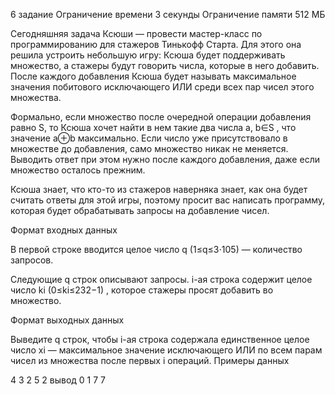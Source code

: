 6 задание
Ограничение времени
3 секунды
Ограничение памяти
512 МБ

Сегодняшняя задача Ксюши — провести мастер-класс по программированию для стажеров Тинькофф Старта.
Для этого она решила устроить небольшую игру: Ксюша будет поддерживать множество, а стажеры будут говорить числа, которые в него добавить. 
После каждого добавления Ксюша будет называть максимальное значения побитового исключающего ИЛИ среди всех пар чисел этого множества.

Формально, если множество после очередной операции добавления равно S, то Ксюша хочет найти в нем такие два числа a, b∈S  , что значение  a⊕b  максимально. 
Если число уже присутствовало в множестве до добавления, само множество никак не меняется. 
Выводить ответ при этом нужно после каждого добавления, даже если множество осталось прежним.

Ксюша знает, что кто-то из стажеров наверняка знает, как она будет считать ответы для этой игры, 
поэтому просит вас написать программу, которая будет обрабатывать запросы на добавление чисел.

Формат входных данных

В первой строке вводится целое число q  (1≤q≤3⋅105)  — количество запросов.

Следующие q строк описывают запросы. i-ая строка содержит целое число ki  (0≤ki≤232−1) , которое стажеры просят добавить во множество.


Формат выходных данных

Выведите q строк, чтобы i-ая строка содержала единственное целое число xi — максимальное значение исключающего ИЛИ по всем парам чисел из множества после первых i операций.
Примеры данных

4
3
2
5
2
вывод
0
1
7
7